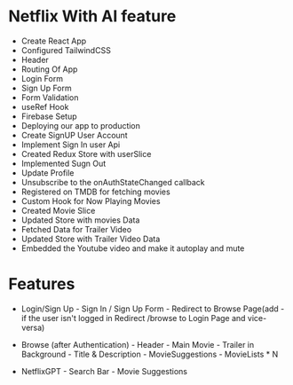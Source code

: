 # Netflix With AI feature

- Create React App
- Configured TailwindCSS
- Header
- Routing Of App
- Login Form
- Sign Up Form
- Form Validation
- useRef Hook
- Firebase Setup
- Deploying our app to production
- Create SignUP User Account
- Implement Sign In user Api
- Created Redux Store with userSlice
- Implemented Sugn Out 
- Update Profile
- Unsubscribe to the onAuthStateChanged callback
- Registered on TMDB for fetching movies 
- Custom Hook for Now Playing Movies
- Created Movie Slice
- Updated  Store with movies Data
- Fetched Data for Trailer Video
- Updated Store with Trailer Video Data
- Embedded the Youtube video and make it autoplay and mute


 # Features
  - Login/Sign Up
        - Sign In / Sign Up Form
        - Redirect to Browse Page(add - if the user isn't logged in Redirect /browse to Login Page and vice-versa)
  - Browse (after Authentication)
        - Header
        - Main Movie
              - Trailer in Background
              - Title & Description
              - MovieSuggestions
                     - MovieLists * N

  -  NetflixGPT 
         - Search Bar
         - Movie Suggestions                  